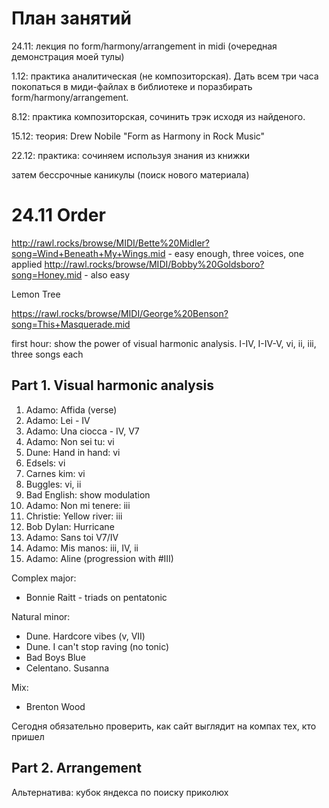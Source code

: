 
# План занятий 

24.11: лекция по form/harmony/arrangement in midi (очередная демонстрация моей тулы)

1.12: практика аналитическая (не композиторская). Дать всем три часа покопаться в миди-файлах в библиотеке и поразбирать form/harmony/arrangement.

8.12: практика композиторская, сочинить трэк исходя из найденого.

15.12: теория: Drew Nobile "Form as Harmony in Rock Music"

22.12: практика: сочиняем используя знания из книжки

затем бессрочные каникулы (поиск нового материала)

# 24.11 Order

http://rawl.rocks/browse/MIDI/Bette%20Midler?song=Wind+Beneath+My+Wings.mid - easy enough, three voices, one applied
http://rawl.rocks/browse/MIDI/Bobby%20Goldsboro?song=Honey.mid - also easy


Lemon Tree

https://rawl.rocks/browse/MIDI/George%20Benson?song=This+Masquerade.mid

first hour: show the power of visual harmonic analysis. I-IV, I-IV-V, vi, ii, iii, three songs each


## Part 1. Visual harmonic analysis


1. Adamo: Affida (verse)
2. Adamo: Lei - IV
3. Adamo: Una ciocca - IV, V7
6. Adamo: Non sei tu: vi
7. Dune: Hand in hand: vi
8. Edsels: vi
9. Carnes kim: vi
10. Buggles: vi, ii
11. Bad English: show modulation
5. Adamo: Non mi tenere: iii
6. Christie: Yellow river: iii
7. Bob Dylan: Hurricane
8. Adamo: Sans toi V7/IV
1. Adamo: Mis manos: iii, IV, ii
2. Adamo: Aline (progression with #III)

Complex major:
- Bonnie Raitt - triads on pentatonic


Natural minor:
- Dune. Hardcore vibes (v, VII)
- Dune. I can't stop raving (no tonic)
- Bad Boys Blue
- Celentano. Susanna

Mix:
- Brenton Wood


Сегодня обязательно проверить, как сайт выглядит на компах тех, кто пришел

## Part 2. Arrangement

Альтернатива: кубок яндекса по поиску приколюх
